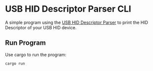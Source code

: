 # USB HID Descriptor Parser CLI

A simple program using the [USB HID Descriptor Parser](https://github.com/kolbeck-jabra/usb-hid-descriptor-parser-cli) to print the HID Descriptor of your USB HID device.

## Run Program

Use cargo to run the program:

```
cargo run
```
